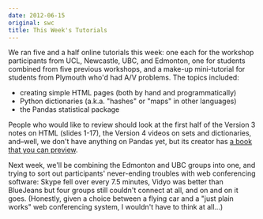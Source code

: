 ```yaml
---
date: 2012-06-15
original: swc
title: This Week's Tutorials
---
```

<p>We ran five and a half online tutorials this week: one each for the workshop participants from UCL, Newcastle, UBC, and Edmonton, one for students combined from five previous workshops, and a make-up mini-tutorial for students from Plymouth who'd had A/V problems. The topics included:</p>
<ul>
<li>creating simple HTML pages (both by hand and programmatically)</li>
<li>Python dictionaries (a.k.a. "hashes" or "maps" in other languages)</li>
<li>the Pandas statistical package</li>
</ul>
<p>People who would like to review should look at the first half of the Version 3 notes on HTML (slides 1-17), the Version 4 videos on sets and dictionaries, and–well, we don't have anything on Pandas yet, but its creator has <a href="http://shop.oreilly.com/product/0636920023784.do">a book that you can preview</a>.</p>
<p>Next week, we'll be combining the Edmonton and UBC groups into one, and trying to sort out participants' never-ending troubles with web conferencing software: Skype fell over every 7.5 minutes, Vidyo was better than BlueJeans but four groups still couldn't connect at all, and on and on it goes. (Honestly, given a choice between a flying car and a "just plain works" web conferencing system, I wouldn't have to think at all…)</p>
